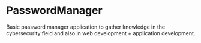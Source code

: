 # PasswordManager
Basic password manager application to gather knowledge in the cybersecurity field and also in web development + application development.

